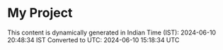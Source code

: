 # My Project

This content is dynamically generated in Indian Time (IST): 2024-06-10 20:48:34 IST
Converted to UTC: 2024-06-10 15:18:34 UTC
